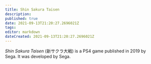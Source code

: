 ```yaml
---
title: Shin Sakura Taisen
description: 
published: true
date: 2021-09-13T21:20:27.2696021Z 
tags: 
editor: markdown
dateCreated: 2021-09-13T21:20:27.2696021Z
---
```

_Shin Sakura Taisen_ (<span lang='ja'>新サクラ大戦</span>) is a PS4 game published in 2019 by Sega.
It was developed by Sega.
